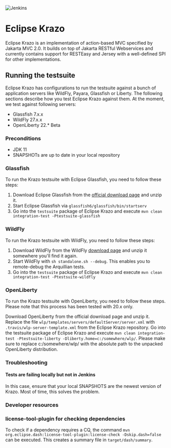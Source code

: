 ![Jenkins](https://img.shields.io/jenkins/build?jobUrl=https%3A%2F%2Fci.eclipse.org%2Fkrazo%2Fjob%2Fkrazo-ci%2Fjob%2Fmaster%2F)

# Eclipse Krazo

Eclipse Krazo is an implementation of action-based MVC specified by Jakarta MVC 2.0. It builds on top of Jakarta RESTful Webservices 
and currently contains support for RESTEasy and Jersey with a well-defined SPI for other implementations.

## Running the testsuite

Eclipse Krazo has configurations to run the testsuite against a bunch of application servers like WildFly, Payara, Glassfish or Liberty.
The following sections describe how you test Eclipse Krazo against them. At the moment, we test against following servers:

- Glassfish 7.x.x
- WildFly 27.x.x
- OpenLiberty 22.* Beta

### Preconditions
- JDK 11
- SNAPSHOTs are up to date in your local repository

### Glassfish
To run the Krazo testsuite with Eclipse Glassfish, you need to follow these steps:

1. Download Eclipse Glassfish from the [official download page](https://glassfish.org/download) and unzip it.
2. Start Eclipse Glassfish via `glassfish6/glassfish/bin/startserv`
3. Go into the `testsuite` package of Eclipse Krazo and execute `mvn clean integration-test -Ptestsuite-glassfish`

### WildFly
To run the Krazo testsuite with WildFly, you need to follow these steps:

1. Download WildFly from the WildFly [download page](https://wildfly.org/downloads/) and unzip it somewhere you'll find it again.
2. Start WildFly with `sh standalone.sh --debug`. This enables you to remote-debug the Arquillian tests.
3. Go into the `testsuite` package of Eclipse Krazo and execute `mvn clean integration-test -Ptestsuite-wildfly`

### OpenLiberty
To run the Krazo testsuite with OpenLiberty, you need to follow these steps. Please note that this process has been tested with 20.x only.

Download OpenLiberty from the official download page and unzip it.
Replace the file `wlp/templates/servers/defaultServer/server.xml` with `.travis/wlp-server-template.xml` from the Eclipse Krazo repository.
Go into the testsuite package of Eclipse Krazo and execute `mvn clean integration-test -Ptestsuite-liberty -Dliberty.home=c:/somewhere/wlp/`. Please make sure to replace c:/somewhere/wlp/ with the absolute path to the unpacked OpenLiberty distribution.

### Troubleshooting

#### Tests are failing locally but not in Jenkins
In this case, ensure that your local SNAPSHOTS are the newest version of Krazo. Most of time, this solves the problem.

### Developer resources

### license-tool-plugin for checking dependencies

To check if a dependency requires a CQ, the command `mvn org.eclipse.dash:license-tool-plugin:license-check -Dskip.dash=false` can be executed. This creates a summary file in `target/dash/summary`.
